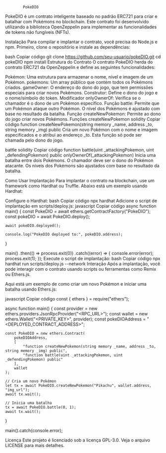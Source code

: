             PokeDIO


PokeDIO é um contrato inteligente baseado no padrão ERC721 para criar e batalhar com Pokémons no blockchain. Este contrato foi desenvolvido utilizando a biblioteca OpenZeppelin para implementar as funcionalidades de tokens não fungíveis (NFTs).

Instalação
Para compilar e implantar o contrato, você precisa do Node.js e npm. Primeiro, clone o repositório e instale as dependências:

bash
Copiar código
git clone https://github.com/seu-usuario/pokeDIO.git
cd pokeDIO
npm install
Estrutura do Contrato
O contrato PokeDIO herda do contrato ERC721 da OpenZeppelin e define as seguintes funcionalidades:

Pokémon: Uma estrutura para armazenar o nome, nível e imagem de um Pokémon.
pokemons: Um array público que contém todos os Pokémons criados.
gameOwner: O endereço do dono do jogo, que tem permissões especiais para criar novos Pokémons.
Construtor: Define o dono do jogo e o nome/símbolo do token.
Modificador onlyOwnerOf: Verifica se o chamador é o dono de um Pokémon específico.
Função battle: Permite que um Pokémon ataque outro Pokémon. O nível dos Pokémons é ajustado com base no resultado da batalha.
Função createNewPokemon: Permite ao dono do jogo criar novos Pokémons.
Funções
createNewPokemon
solidity
Copiar código
function createNewPokemon(string memory _name, address _to, string memory _img) public
Cria um novo Pokémon com o nome e imagem especificados e o atribui ao endereço _to. Esta função só pode ser chamada pelo dono do jogo.

battle
solidity
Copiar código
function battle(uint _attackingPokemon, uint _defendingPokemon) public onlyOwnerOf(_attackingPokemon)
Inicia uma batalha entre dois Pokémons. O chamador deve ser o dono do Pokémon atacante. Os níveis dos Pokémons são ajustados com base no resultado da batalha.

Como Usar
Implantação
Para implantar o contrato na blockchain, use um framework como Hardhat ou Truffle. Abaixo está um exemplo usando Hardhat:

Configure o Hardhat:
bash
Copiar código
npx hardhat
Adicione o script de implantação em scripts/deploy.js:
javascript
Copiar código
async function main() {
    const PokeDIO = await ethers.getContractFactory("PokeDIO");
    const pokeDIO = await PokeDIO.deploy();

    await pokeDIO.deployed();

    console.log("PokeDIO deployed to:", pokeDIO.address);
}

main()
.then(() => process.exit(0))
.catch((error) => {
    console.error(error);
    process.exit(1);
});
Execute o script de implantação:
bash
Copiar código
npx hardhat run scripts/deploy.js --network <network-name>
Interação
Após a implantação, você pode interagir com o contrato usando scripts ou ferramentas como Remix ou Ethers.js.

Aqui está um exemplo de como criar um novo Pokémon e iniciar uma batalha usando Ethers.js:

javascript
Copiar código
const { ethers } = require("ethers");

async function main() {
    const provider = new ethers.providers.JsonRpcProvider("<RPC_URL>");
    const wallet = new ethers.Wallet("<PRIVATE_KEY>", provider);
    const pokeDIOAddress = "<DEPLOYED_CONTRACT_ADDRESS>";

    const PokeDIO = new ethers.Contract(
        pokeDIOAddress,
        [
            "function createNewPokemon(string memory _name, address _to, string memory _img) public",
            "function battle(uint _attackingPokemon, uint _defendingPokemon) public"
        ],
        wallet
    );

    // Cria um novo Pokémon
    let tx = await PokeDIO.createNewPokemon("Pikachu", wallet.address, "img_url");
    await tx.wait();

    // Inicia uma batalha
    tx = await PokeDIO.battle(0, 1);
    await tx.wait();
}

main().catch(console.error);


Licença
Este projeto é licenciado sob a licença GPL-3.0. Veja o arquivo LICENSE para mais detalhes.

